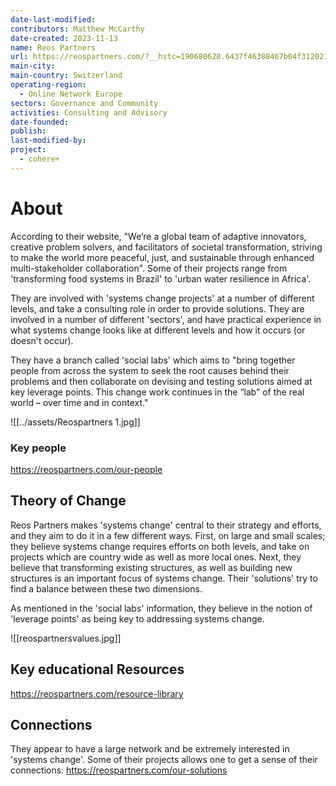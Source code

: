 ```yaml
---
date-last-modified: 
contributors: Matthew McCarthy
date-created: 2023-11-13
name: Reos Partners
url: https://reospartners.com/?__hstc=190680628.6437f46388467b04f31202152da3ffac.1699631479885.1700071231873.1700142101720.7&__hssc=190680628.2.1700142101720&__hsfp=3513193844
main-city: 
main-country: Switzerland
operating-region:
  - Online Network Europe
sectors: Governance and Community
activities: Consulting and Advisory
date-founded: 
publish: 
last-modified-by: 
project:
  - cohere+
---
```


# About 

According to their website, "We’re a global team of adaptive innovators, creative problem solvers, and facilitators of societal transformation, striving to make the world more peaceful, just, and sustainable through enhanced multi-stakeholder collaboration". Some of their projects range from 'transforming food systems in Brazil' to 'urban water resilience in Africa'.

They are involved with 'systems change projects' at a number of different levels, and take a consulting role in order to provide solutions. They are involved in a number of different 'sectors', and have practical experience in what systems change looks like at different levels and how it occurs (or doesn't occur).


They have a branch called 'social labs' which aims to "bring together people from across the system to seek the root causes behind their problems and then collaborate on devising and testing solutions aimed at key leverage points. This change work continues in the “lab” of the real world – over time and in context."

![[../assets/Reospartners 1.jpg]]

### Key people 

https://reospartners.com/our-people

## Theory of Change 

Reos Partners makes 'systems change' central to their strategy and efforts, and they aim to do it in a few different ways. First, on large and small scales; they believe systems change requires efforts on both levels, and take on projects which are country wide as well as more local ones. Next, they believe that transforming existing structures, as well as building new structures is an important focus of systems change. Their 'solutions' try to find a balance between these two dimensions.

As mentioned in the 'social labs' information, they believe in the notion of 'leverage points' as being key to addressing systems change. 

![[reospartnersvalues.jpg]]
## Key educational Resources 

https://reospartners.com/resource-library

## Connections 

They appear to have a large network and be extremely interested in 'systems change'. Some of their projects allows one to get a sense of their connections: https://reospartners.com/our-solutions
